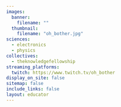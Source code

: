 ```yaml
---
images:
  banner:
    filename: ""
  thumbnail:
    filename: "oh_bother.jpg"
sciences:
  - electronics
  - physics
collectives:
  - theknowledgefellowship
streaming_platforms:
  twitch: https://www.twitch.tv/oh_bother
display_on_site: false
sitemap: false
include_links: false
layout: educator
---
```

